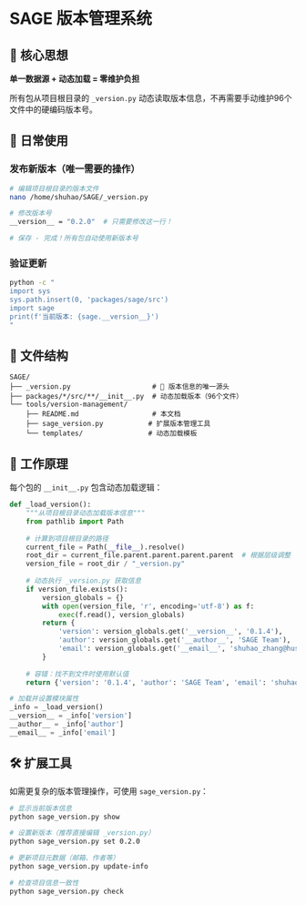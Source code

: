 # SAGE 版本管理系统

## 🎯 核心思想

**单一数据源 + 动态加载 = 零维护负担**

所有包从项目根目录的 `_version.py` 动态读取版本信息，不再需要手动维护96个文件中的硬编码版本号。

## 🚀 日常使用

### 发布新版本（唯一需要的操作）
```bash
# 编辑项目根目录的版本文件
nano /home/shuhao/SAGE/_version.py

# 修改版本号
__version__ = "0.2.0"  # 只需要修改这一行！

# 保存 - 完成！所有包自动使用新版本号
```

### 验证更新
```bash
python -c "
import sys
sys.path.insert(0, 'packages/sage/src')
import sage
print(f'当前版本: {sage.__version__}')
"
```

## 📁 文件结构

```
SAGE/
├── _version.py                    # 🎯 版本信息的唯一源头
├── packages/*/src/**/__init__.py  # 动态加载版本（96个文件）
└── tools/version-management/
    ├── README.md                  # 本文档
    ├── sage_version.py           # 扩展版本管理工具
    └── templates/                # 动态加载模板
```

## 🔧 工作原理

每个包的 `__init__.py` 包含动态加载逻辑：

```python
def _load_version():
    """从项目根目录动态加载版本信息"""
    from pathlib import Path
    
    # 计算到项目根目录的路径
    current_file = Path(__file__).resolve()
    root_dir = current_file.parent.parent.parent.parent  # 根据层级调整
    version_file = root_dir / "_version.py"
    
    # 动态执行 _version.py 获取信息
    if version_file.exists():
        version_globals = {}
        with open(version_file, 'r', encoding='utf-8') as f:
            exec(f.read(), version_globals)
        return {
            'version': version_globals.get('__version__', '0.1.4'),
            'author': version_globals.get('__author__', 'SAGE Team'),
            'email': version_globals.get('__email__', 'shuhao_zhang@hust.edu.cn')
        }
    
    # 容错：找不到文件时使用默认值
    return {'version': '0.1.4', 'author': 'SAGE Team', 'email': 'shuhao_zhang@hust.edu.cn'}

# 加载并设置模块属性
_info = _load_version()
__version__ = _info['version']
__author__ = _info['author']
__email__ = _info['email']
```

## 🛠️ 扩展工具

如需更复杂的版本管理操作，可使用 `sage_version.py`：

```bash
# 显示当前版本信息
python sage_version.py show

# 设置新版本（推荐直接编辑 _version.py）
python sage_version.py set 0.2.0

# 更新项目元数据（邮箱、作者等）
python sage_version.py update-info

# 检查项目信息一致性
python sage_version.py check